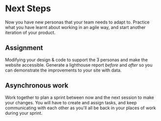 # Next Steps

Now you have new personas that your team needs to adapt to. Practice what you have learnt about working in an agile way, and start another iteration of your product.

## Assignment

Modifying your design & code to support the 3 personas and make the website accessible. Generate a lighthouse report *before* and *after* so you can demonstrate the improvements to your site with data.

## Asynchronous work

Work together to plan a sprint between now and the next session to make your changes. You will have to create and assign tasks, and keep communicating with each other as you'll all be back in your places of work during your sprint.
